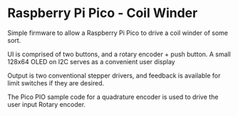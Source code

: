# Raspberry Pi Pico - Coil Winder

Simple firmware to allow a Raspberry Pi Pico to drive a coil winder of some sort.

UI is comprised of two buttons, and a rotary encoder + push button. A small 128x64 OLED on I2C serves as a convenient user display

Output is two conventional stepper drivers, and feedback is available for limit switches if they are desired.

The Pico PIO sample code for a quadrature encoder is used to drive the user input Rotary encoder.